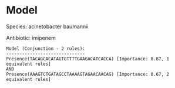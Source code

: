 
# Model

Species: acinetobacter baumannii

Antibiotic: imipenem

```
Model (Conjunction - 2 rules):
------------------------------
Presence(TACAGCACATAGTGTTTTGAAGACATCACCA) [Importance: 0.87, 1 equivalent rules]
AND
Presence(AAAGTCTGATAGCCTAAAAGTAGAACAACAG) [Importance: 0.67, 2 equivalent rules]

```

